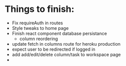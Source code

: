 # Things to finish:

- Fix requireAuth in routes
- Style tweaks to home page
- Finish react component database persistance
  - column reordering
- update fetch in columns route for heroku production
- expect user to be redirected if logged in
- add add/edit/delete column/task to workspace page
- 
